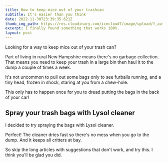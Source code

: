 ```yaml
---
title: How to keep mice out of your trashcan 
subtitle: It's easier than you think
date: 2022-11-30T23:39:35.621Z
thumb_img_path: https://res.cloudinary.com/icecloud7/image/upload/f_auto/v1669851554/ruralnh/gray-mouse-on-wood-beam_b9tctn.png
excerpt: I finally found something that works 100%.
layout: post
---
```

Looking for a way to keep mice out of your trash can?

Part of living in rural New Hampshire means there's no garbage collection. That means you need to keep your trash in a large bin then haul it to the dump a couple of times a week.

It's not uncommon to pull out some bags only to see furballs running, and a tiny head, frozen in shock, staring at you from a chew-hole. 

This only has to happen once for you to dread putting the bags in the back of your car!

## Spray your trash bags with Lysol cleaner

I decided to try spraying the bags with Lysol cleaner. 

Perfect! The cleaner dries fast so there's no mess when you go to the dump. And it keeps all critters at bay. 

So skip the long articles with suggestions that don't work, and try this. I think you'll be glad you did.
